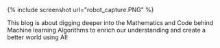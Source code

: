 {% include screenshot url="robot_capture.PNG" %}

This blog is about digging deeper into the Mathematics and Code behind Machine learning Algorithms to enrich our understanding and create a better world using AI!

